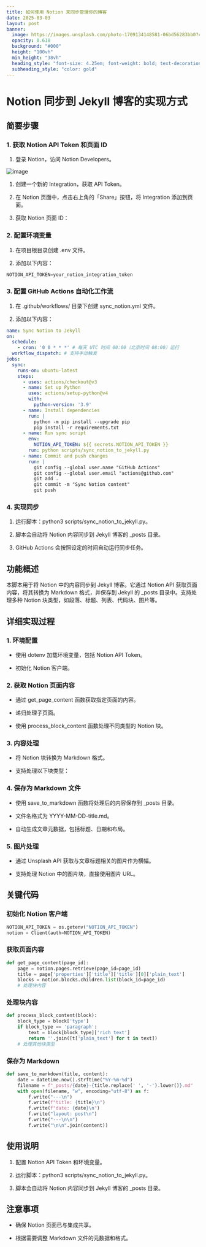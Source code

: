 ```yaml
---
title: 如何使用 Notion 来同步管理你的博客
date: 2025-03-03
layout: post
banner:
  image: https://images.unsplash.com/photo-1709134148581-06bd56283bb0?crop=entropy&cs=tinysrgb&fit=max&fm=jpg&ixid=M3w2OTIwMzJ8MHwxfHJhbmRvbXx8fHx8fHx8fDE3NDEwMTkwNjV8&ixlib=rb-4.0.3&q=80&w=1080
  opacity: 0.618
  background: "#000"
  height: "100vh"
  min_height: "38vh"
  heading_style: "font-size: 4.25em; font-weight: bold; text-decoration: underline"
  subheading_style: "color: gold"
---
```


# Notion 同步到 Jekyll 博客的实现方式

## 简要步骤

### 1. 获取 Notion API Token 和页面 ID

1. 登录 Notion，访问 Notion Developers。

![image](https://prod-files-secure.s3.us-west-2.amazonaws.com/a7a0cc5a-89b9-4cda-8686-1fba0ca52f40/d19c1afe-dea5-4312-9333-786b0ba83054/image.png?X-Amz-Algorithm=AWS4-HMAC-SHA256&X-Amz-Content-Sha256=UNSIGNED-PAYLOAD&X-Amz-Credential=ASIAZI2LB466YKOUFONI%2F20250303%2Fus-west-2%2Fs3%2Faws4_request&X-Amz-Date=20250303T162425Z&X-Amz-Expires=3600&X-Amz-Security-Token=IQoJb3JpZ2luX2VjEKD%2F%2F%2F%2F%2F%2F%2F%2F%2F%2FwEaCXVzLXdlc3QtMiJGMEQCIEoS6Mw%2BAZ0ByEeupKOzaVQ%2BFtFYuX8xvXf5HqT9tqTYAiBQPGWPn8NIvv5ijeMg2%2F12E6DeIArkQC1V1w%2FnTTqFXiqIBAjZ%2F%2F%2F%2F%2F%2F%2F%2F%2F%2F8BEAAaDDYzNzQyMzE4MzgwNSIML%2FxqvGhEmxZNjcfbKtwDHmBVuD9qeR4bOnrgKxe0hk%2FqIYgAIqAQ%2BzP9uqT75tHHGXLGX%2BX2Lngnw2o3qF8xFb8lrYKYn%2Bo17WkWRFS6zo8T4aPxsxYgTy4%2Fl0ayiaFMtcYBY7pQ7aRIOnFW6%2BUWQ46745ZlFsUNLxUmiH5F9EyOnFszazVB7ecHPG9RzFLIwbRgSLToBg8EzyzbKVHDokPJttsufDpx9pTefu3lyHrHSQBlLwUis3AapGYGqaL9up0mxdTy1rj5K2Qs70SRUefVtgpJXkWYv88hUVT1gniF0%2BiB3VBXX6gdEIRxdttVtuUm0Ms60aHPFBCExMZT86fY%2F07ChxDtsqSo6Uww%2BaRxReLHhlQwW5%2FAJTOsI%2BvyzNTbw2uNTQJ%2FpBXNdSraV9dJT8gy198xhqVD6hh9Bbzux1AvMIQZJQAXR1Oxgd5nnZYjHp%2FbPgmyOo5jS1T0tBsUv2F1be9wTjrtwEVjr2a3Z0aIdbXgN25g6E0aEOlEU2hfJ87S3Yrpyksa17gu%2FQoVcoK5zdLXCI6dnFJ8AmkXUXgY7ava%2BJv6wvONX86UHC8vY02pf7KkaLFIWRv4%2BBKYCMfkVgKASmQlDS33rIijya6R%2FZkelhpz2mv7aVij4M78cY6T7CTui3cwrpyXvgY6pgEpXxsnP%2FkvzVmRMtvIY9yOKdCjMyV3y6uwjrLko%2FTbuPmKDLwvaX20oNXEcg7IQGjnS7YYHeGe0qpW%2FXlMGX%2B3v6de0WHR8vxMF2Onu1qfjsdCYMgsDh9Jsx65GJ6XDbiS%2B1Noke9yrYobTRgE4cIEib1zmkTIDMhQvxgcLDm4AO%2FKkCKsKGNqqeY4FLQMpGUcLP7NlnhdQ42n0CGWwYPh%2Fph7SEN0&X-Amz-Signature=eea51cda8657b062917eb90b1f034c18be026fec1e82a37263aabfc95d72d8f3&X-Amz-SignedHeaders=host&x-id=GetObject)

1. 创建一个新的 Integration，获取 API Token。

1. 在 Notion 页面中，点击右上角的「Share」按钮，将 Integration 添加到页面。

1. 获取 Notion 页面 ID：


### 2. 配置环境变量

1. 在项目根目录创建 .env 文件。

1. 添加以下内容：

```javascript
NOTION_API_TOKEN=your_notion_integration_token
```

### 3. 配置 GitHub Actions 自动化工作流

1. 在 .github/workflows/ 目录下创建 sync_notion.yml 文件。

1. 添加以下内容：

```yaml
name: Sync Notion to Jekyll
on:
  schedule:
    - cron: '0 0 * * *' # 每天 UTC 时间 00:00（北京时间 08:00）运行
  workflow_dispatch: # 支持手动触发
jobs:
  sync:
    runs-on: ubuntu-latest
    steps:
      - uses: actions/checkout@v3
      - name: Set up Python
        uses: actions/setup-python@v4
        with:
          python-version: '3.9'
      - name: Install dependencies
        run: |
          python -m pip install --upgrade pip
          pip install -r requirements.txt
      - name: Run sync script
        env:
          NOTION_API_TOKEN: ${{ secrets.NOTION_API_TOKEN }}
        run: python scripts/sync_notion_to_jekyll.py
      - name: Commit and push changes
        run: |
          git config --global user.name "GitHub Actions"
          git config --global user.email "actions@github.com"
          git add .
          git commit -m "Sync Notion content"
          git push
```

### 4. 实现同步

1. 运行脚本：python3 scripts/sync_notion_to_jekyll.py。

1. 脚本会自动将 Notion 内容同步到 Jekyll 博客的 _posts 目录。

1. GitHub Actions 会按照设定的时间自动运行同步任务。

## 功能概述

本脚本用于将 Notion 中的内容同步到 Jekyll 博客。它通过 Notion API 获取页面内容，将其转换为 Markdown 格式，并保存到 Jekyll 的 _posts 目录中。支持处理多种 Notion 块类型，如段落、标题、列表、代码块、图片等。

## 详细实现过程

### 1. 环境配置

- 使用 dotenv 加载环境变量，包括 Notion API Token。

- 初始化 Notion 客户端。

### 2. 获取 Notion 页面内容

- 通过 get_page_content 函数获取指定页面的内容。

- 递归处理子页面。

- 使用 process_block_content 函数处理不同类型的 Notion 块。

### 3. 内容处理

- 将 Notion 块转换为 Markdown 格式。

- 支持处理以下块类型：


### 4. 保存为 Markdown 文件

- 使用 save_to_markdown 函数将处理后的内容保存到 _posts 目录。

- 文件名格式为 YYYY-MM-DD-title.md。

- 自动生成文章元数据，包括标题、日期和布局。

### 5. 图片处理

- 通过 Unsplash API 获取与文章标题相关的图片作为横幅。

- 支持处理 Notion 中的图片块，直接使用图片 URL。

## 关键代码

### 初始化 Notion 客户端

```python
NOTION_API_TOKEN = os.getenv("NOTION_API_TOKEN")
notion = Client(auth=NOTION_API_TOKEN)
```

### 获取页面内容

```python
def get_page_content(page_id):
    page = notion.pages.retrieve(page_id=page_id)
    title = page['properties']['title']['title'][0]['plain_text']
    blocks = notion.blocks.children.list(block_id=page_id)
    # 处理块内容
```

### 处理块内容

```python
def process_block_content(block):
    block_type = block['type']
    if block_type == 'paragraph':
        text = block[block_type]['rich_text']
        return ''.join([t['plain_text'] for t in text])
    # 处理其他块类型
```

### 保存为 Markdown

```python
def save_to_markdown(title, content):
    date = datetime.now().strftime("%Y-%m-%d")
    filename = f"_posts/{date}-{title.replace(' ', '-').lower()}.md"
    with open(filename, "w", encoding="utf-8") as f:
        f.write("---\n")
        f.write(f"title: {title}\n")
        f.write(f"date: {date}\n")
        f.write("layout: post\n")
        f.write("---\n\n")
        f.write("\n\n".join(content))
```

## 使用说明

1. 配置 Notion API Token 和环境变量。

1. 运行脚本：python3 scripts/sync_notion_to_jekyll.py。

1. 脚本会自动将 Notion 内容同步到 Jekyll 博客的 _posts 目录。

## 注意事项

- 确保 Notion 页面已与集成共享。

- 根据需要调整 Markdown 文件的元数据和格式。